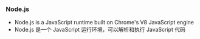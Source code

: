 ### Node.js

- Node.js is a JavaScript runtime built on Chrome's V8 JavaScript engine
- Node.js 是一个 JavaScript 运行环境，可以解析和执行 JavaScript 代码

